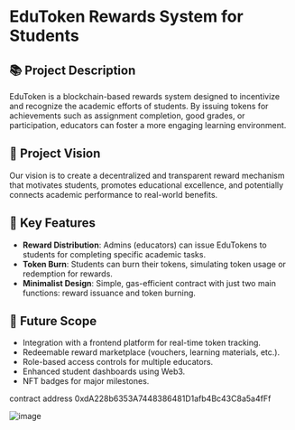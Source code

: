 # EduToken Rewards System for Students

## 📚 Project Description
EduToken is a blockchain-based rewards system designed to incentivize and recognize the academic efforts of students. By issuing tokens for achievements such as assignment completion, good grades, or participation, educators can foster a more engaging learning environment.

## 🌟 Project Vision
Our vision is to create a decentralized and transparent reward mechanism that motivates students, promotes educational excellence, and potentially connects academic performance to real-world benefits.

## 🔑 Key Features
- **Reward Distribution**: Admins (educators) can issue EduTokens to students for completing specific academic tasks.
- **Token Burn**: Students can burn their tokens, simulating token usage or redemption for rewards.
- **Minimalist Design**: Simple, gas-efficient contract with just two main functions: reward issuance and token burning.

## 🔮 Future Scope
- Integration with a frontend platform for real-time token tracking.
- Redeemable reward marketplace (vouchers, learning materials, etc.).
- Role-based access controls for multiple educators.
- Enhanced student dashboards using Web3.
- NFT badges for major milestones.

contract address 0xdA228b6353A7448386481D1afb4Bc43C8a5a4fFf

![image](https://github.com/user-attachments/assets/e51afafd-b4f0-4de3-b145-a4bb42589f52)
